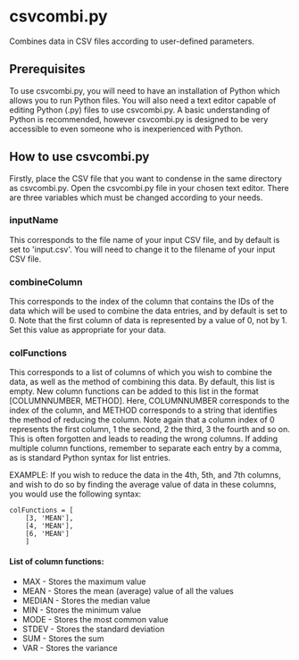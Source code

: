 # csvcombi.py
Combines data in CSV files according to user-defined parameters.

## Prerequisites
To use csvcombi.py, you will need to have an installation of Python which allows you to run Python files. You will also need a text editor capable of editing Python (.py) files to use csvcombi.py. A basic understanding of Python is recommended, however csvcombi.py is designed to be very accessible to even someone who is inexperienced with Python.

## How to use csvcombi.py
Firstly, place the CSV file that you want to condense in the same directory as csvcombi.py. Open the csvcombi.py file in your chosen text editor. There are three variables which must be changed according to your needs.
### inputName
This corresponds to the file name of your input CSV file, and by default is set to 'input.csv'. You will need to change it to the filename of your input CSV file.
### combineColumn
This corresponds to the index of the column that contains the IDs of the data which will be used to combine the data entries, and by default is set to 0. Note that the first column of data is represented by a value of 0, not by 1. Set this value as appropriate for your data.
### colFunctions
This corresponds to a list of columns of which you wish to combine the data, as well as the method of combining this data. By default, this list is empty. New column functions can be added to this list in the format \[COLUMNNUMBER, METHOD\]. Here, COLUMNNUMBER corresponds to the index of the column, and METHOD corresponds to a string that identifies the method of reducing the column. Note again that a column index of 0 represents the first column, 1 the second, 2 the third, 3 the fourth and so on. This is often forgotten and leads to reading the wrong columns. If adding multiple column functions, remember to separate each entry by a comma, as is standard Python syntax for list entries.

EXAMPLE:
If you wish to reduce the data in the 4th, 5th, and 7th columns, and wish to do so by finding the average value of data in these columns, you would use the following syntax:
```
colFunctions = [
    [3, 'MEAN'],
    [4, 'MEAN'],
    [6, 'MEAN']
    ]
```

#### List of column functions:
- MAX - Stores the maximum value
- MEAN - Stores the mean (average) value of all the values
- MEDIAN - Stores the median value
- MIN - Stores the minimum value
- MODE - Stores the most common value
- STDEV - Stores the standard deviation
- SUM - Stores the sum
- VAR - Stores the variance
